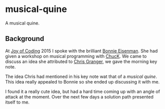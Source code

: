 musical-quine
=============

A musical quine.

Background
----------

At [Joy of Coding][joc] 2015 I spoke with the brilliant
[Bonnie Eisenman][bonnie]. She had given a workshop on musical
programming with [ChucK][chuck]. We came to discuss an idea she
attributed to [Chris Granger][chris], we gave the morning key note.

The idea Chris had mentioned in his key note wat that of a *musical
quine*. This idea really appealed to Bonnie so she ended up discussing
it with me.

I found it a really cute idea, but had a hard time coming up with an
angle of attack at the moment. Over the next few days a solution path
presented itself to me.

[joc]: http://joyofcoding.org/
[bonnie]: https://twitter.com/brindelle
[chuck]: http://chuck.cs.princeton.edu/
[chris]: https://twitter.com/ibdknox

